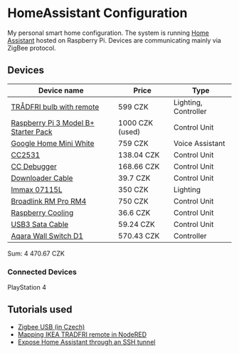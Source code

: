 # HomeAssistant Configuration
My personal smart home configuration. The system is running [Home Assistant](https://www.home-assistant.io/) hosted on Raspberry Pi. Devices are communicating mainly via ZigBee protocol.

## Devices
| Device name | Price | Type |
| --- | --- | --- |
| [TRÅDFRI bulb with remote](https://www.ikea.com/cz/cs/p/tradfri-sada-na-dalkove-ovladani-bile-spektrum-20406570/) | 599 CZK | Lighting, Controller |
| [Raspberry Pi 3 Model B+ Starter Pack](https://sg.element14.com/raspberry-pi/rpi3-modbp-starter/starter-kit-raspberry-pi-3-model/dp/2848199) | 1000 CZK (used) | Control Unit |
| [Google Home Mini White](https://www.mironet.cz/google-home-mini-white-chytry-reproduktor-s-mikrofonem-wifi+dp363449/) | 759 CZK | Voice Assistant |
| [CC2531](https://www.aliexpress.com/item/4000059514865.html) | 138.04 CZK | Control Unit |
| [CC Debugger](https://www.aliexpress.com/item/32813122315.html) | 168.66 CZK | Control Unit |
| [Downloader Cable](https://www.aliexpress.com/item/32853531081.html) | 39.7 CZK | Control Unit |
| [Immax 07115L](https://www.immax.cz/immax-neo-smart-zarovka-led-e27-9w-rgb-cct-barevna-a-bila-stmivatelna-zigbee-3-0.html) | 350 CZK | Lighting |
| [Broadlink RM Pro RM4](https://www.aliexpress.com/item/32793393049.html) | 750 CZK | Control Unit |
| [Raspberry Cooling](https://www.aliexpress.com/item/32945772706.html) | 36.6 CZK | Control Unit |
| [USB3 Sata Cable](https://www.aliexpress.com/item/4000966208077.html) | 59.24 CZK | Control Unit |
| [Aqara Wall Switch D1](https://www.aliexpress.com/item/4000804886280.html) | 570.43 CZK | Controller |
Sum: 4 470.67 CZK

### Connected Devices
PlayStation 4

## Tutorials used
* [Zigbee USB (in Czech)](https://www.youtube.com/watch?v=44rLBgWpdgg)
* [Mapping IKEA TRADFRI remote in NodeRED](https://notenoughtech.com/home-automation/mapping-ikea-tradfri-remote-in-nodered/)
* [Expose Home Assistant through an SSH tunnel](https://carly.be/expose-home-assistant-through-ssh-tunnel/)
